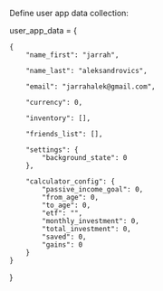 Define user app data collection:

user_app_data = {
    
    {
        "name_first": "jarrah", 

        "name_last": "aleksandrovics",
        
        "email": "jarrahalek@gmail.com",

        "currency": 0,
        
        "inventory": [],

        "friends_list": [],

        "settings": {
            "background_state": 0
        },
        
        "calculator_config": {
            "passive_income_goal": 0,
            "from_age": 0,
            "to_age": 0,
            "etf": "",
            "monthly_investment": 0,
            "total_investment": 0,
            "saved": 0,
            "gains": 0
        }
    }
}